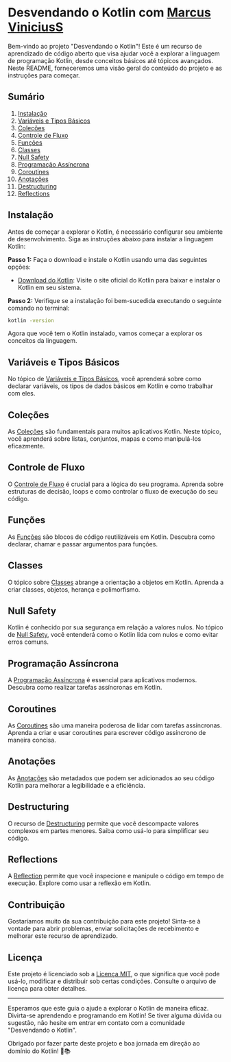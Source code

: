 # Desvendando o Kotlin com [Marcus ViniciusS](https://github.com/MarcusViniciusSS)

Bem-vindo ao projeto "Desvendando o Kotlin"! Este é um recurso de aprendizado de código aberto que visa ajudar você a explorar a linguagem de programação Kotlin, desde conceitos básicos até tópicos avançados. Neste README, forneceremos uma visão geral do conteúdo do projeto e as instruções para começar.

## Sumário

1. [Instalação](#instalação)
2. [Variáveis e Tipos Básicos](#variáveis-e-tipos-básicos)
3. [Coleções](#coleções)
4. [Controle de Fluxo](#controle-de-fluxo)
5. [Funções](#funções)
6. [Classes](#classes)
7. [Null Safety](#null-safety)
8. [Programação Assíncrona](#programação-assíncrona)
9. [Coroutines](#coroutines)
10. [Anotações](#anotações)
11. [Destructuring](#destructuring)
12. [Reflections](#reflections)

## Instalação

Antes de começar a explorar o Kotlin, é necessário configurar seu ambiente de desenvolvimento. Siga as instruções abaixo para instalar a linguagem Kotlin:

**Passo 1:** Faça o download e instale o Kotlin usando uma das seguintes opções:

- [Download do Kotlin](https://kotlinlang.org/docs/getting-started.html): Visite o site oficial do Kotlin para baixar e instalar o Kotlin em seu sistema.

**Passo 2:** Verifique se a instalação foi bem-sucedida executando o seguinte comando no terminal:

```bash
kotlin -version
```

Agora que você tem o Kotlin instalado, vamos começar a explorar os conceitos da linguagem.

## Variáveis e Tipos Básicos

No tópico de [Variáveis e Tipos Básicos](variavies-e-tipos-basicos), você aprenderá sobre como declarar variáveis, os tipos de dados básicos em Kotlin e como trabalhar com eles.

## Coleções

As [Coleções](colecoes) são fundamentais para muitos aplicativos Kotlin. Neste tópico, você aprenderá sobre listas, conjuntos, mapas e como manipulá-los eficazmente.

## Controle de Fluxo

O [Controle de Fluxo](controle-de-fluxo) é crucial para a lógica do seu programa. Aprenda sobre estruturas de decisão, loops e como controlar o fluxo de execução do seu código.

## Funções

As [Funções](funcoes) são blocos de código reutilizáveis em Kotlin. Descubra como declarar, chamar e passar argumentos para funções.

## Classes

O tópico sobre [Classes](/classes) abrange a orientação a objetos em Kotlin. Aprenda a criar classes, objetos, herança e polimorfismo.

## Null Safety

Kotlin é conhecido por sua segurança em relação a valores nulos. No tópico de [Null Safety](/null-safety), você entenderá como o Kotlin lida com nulos e como evitar erros comuns.

## Programação Assíncrona

A [Programação Assíncrona](/programacao-assincrona) é essencial para aplicativos modernos. Descubra como realizar tarefas assíncronas em Kotlin.

## Coroutines

As [Coroutines](/coroutines) são uma maneira poderosa de lidar com tarefas assíncronas. Aprenda a criar e usar coroutines para escrever código assíncrono de maneira concisa.

## Anotações

As [Anotações](/anotacoes) são metadados que podem ser adicionados ao seu código Kotlin para melhorar a legibilidade e a eficiência.

## Destructuring

O recurso de [Destructuring](/destructuring) permite que você descompacte valores complexos em partes menores. Saiba como usá-lo para simplificar seu código.

## Reflections

A [Reflection](/reflections) permite que você inspecione e manipule o código em tempo de execução. Explore como usar a reflexão em Kotlin.

## Contribuição

Gostaríamos muito da sua contribuição para este projeto! Sinta-se à vontade para abrir problemas, enviar solicitações de recebimento e melhorar este recurso de aprendizado.

## Licença

Este projeto é licenciado sob a [Licença MIT](LICENSE), o que significa que você pode usá-lo, modificar e distribuir sob certas condições. Consulte o arquivo de licença para obter detalhes.

---

Esperamos que este guia o ajude a explorar o Kotlin de maneira eficaz. Divirta-se aprendendo e programando em Kotlin! Se tiver alguma dúvida ou sugestão, não hesite em entrar em contato com a comunidade "Desvendando o Kotlin".

Obrigado por fazer parte deste projeto e boa jornada em direção ao domínio do Kotlin! 🚀📚